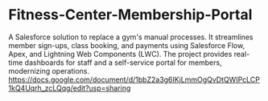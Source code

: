 # Fitness-Center-Membership-Portal
A Salesforce solution to replace a gym's manual processes. It streamlines member sign-ups, class booking, and payments using Salesforce Flow, Apex, and Lightning Web Components (LWC). The project provides real-time dashboards for staff and a self-service portal for members, modernizing operations.
https://docs.google.com/document/d/1bbZ2a3g6IKjLmmOgQvDtQWIPcLCP1kQ4Uqrh_zcLQqg/edit?usp=sharing
